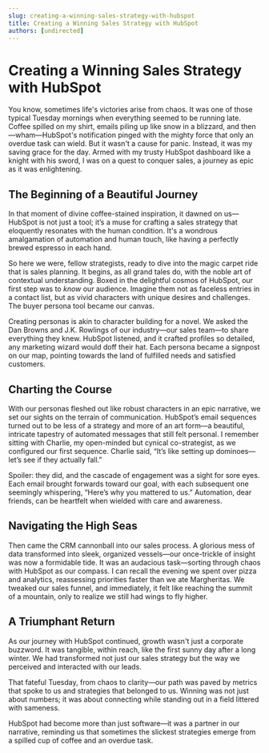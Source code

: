```yaml
---
slug: creating-a-winning-sales-strategy-with-hubspot
title: Creating a Winning Sales Strategy with HubSpot
authors: [undirected]
---
```


# Creating a Winning Sales Strategy with HubSpot

You know, sometimes life's victories arise from chaos. It was one of those typical Tuesday mornings when everything seemed to be running late. Coffee spilled on my shirt, emails piling up like snow in a blizzard, and then—wham—HubSpot's notification pinged with the mighty force that only an overdue task can wield. But it wasn't a cause for panic. Instead, it was my saving grace for the day. Armed with my trusty HubSpot dashboard like a knight with his sword, I was on a quest to conquer sales, a journey as epic as it was enlightening.

## The Beginning of a Beautiful Journey

In that moment of divine coffee-stained inspiration, it dawned on us—HubSpot is not just a tool; it’s a muse for crafting a sales strategy that eloquently resonates with the human condition. It's a wondrous amalgamation of automation and human touch, like having a perfectly brewed espresso in each hand.

So here we were, fellow strategists, ready to dive into the magic carpet ride that is sales planning. It begins, as all grand tales do, with the noble art of contextual understanding. Boxed in the delightful cosmos of HubSpot, our first step was to *know* our audience. Imagine them not as faceless entries in a contact list, but as vivid characters with unique desires and challenges. The buyer persona tool became our canvas.

Creating personas is akin to character building for a novel. We asked the Dan Browns and J.K. Rowlings of our industry—our sales team—to share everything they knew. HubSpot listened, and it crafted profiles so detailed, any marketing wizard would doff their hat. Each persona became a signpost on our map, pointing towards the land of fulfilled needs and satisfied customers.

## Charting the Course

With our personas fleshed out like robust characters in an epic narrative, we set our sights on the terrain of communication. HubSpot’s email sequences turned out to be less of a strategy and more of an art form—a beautiful, intricate tapestry of automated messages that still felt personal. I remember sitting with Charlie, my open-minded but cynical co-strategist, as we configured our first sequence. Charlie said, “It’s like setting up dominoes—let’s see if they actually fall.”

Spoiler: they did, and the cascade of engagement was a sight for sore eyes. Each email brought forwards toward our goal, with each subsequent one seemingly whispering, “Here’s why you mattered to us.” Automation, dear friends, can be heartfelt when wielded with care and awareness.

## Navigating the High Seas

Then came the CRM cannonball into our sales process. A glorious mess of data transformed into sleek, organized vessels—our once-trickle of insight was now a formidable tide. It was an audacious task—sorting through chaos with HubSpot as our compass. I can recall the evening we spent over pizza and analytics, reassessing priorities faster than we ate Margheritas. We tweaked our sales funnel, and immediately, it felt like reaching the summit of a mountain, only to realize we still had wings to fly higher.

## A Triumphant Return

As our journey with HubSpot continued, growth wasn't just a corporate buzzword. It was tangible, within reach, like the first sunny day after a long winter. We had transformed not just our sales strategy but the way we perceived and interacted with our leads.

That fateful Tuesday, from chaos to clarity—our path was paved by metrics that spoke to us and strategies that belonged to us. Winning was not just about numbers; it was about connecting while standing out in a field littered with sameness.

HubSpot had become more than just software—it was a partner in our narrative, reminding us that sometimes the slickest strategies emerge from a spilled cup of coffee and an overdue task.